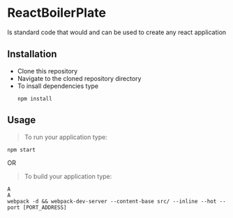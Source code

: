 # ReactBoilerPlate
Is standard code that would and can be used to create any react application

## Installation
* Clone this repository
* Navigate to the cloned repository directory
* To insall dependencies type
    ```
    npm install
    ```

## Usage

> To run your application type:
```
npm start
```
OR
> To build your application type:
```
A
A
webpack -d && webpack-dev-server --content-base src/ --inline --hot --port [PORT_ADDRESS]
```
